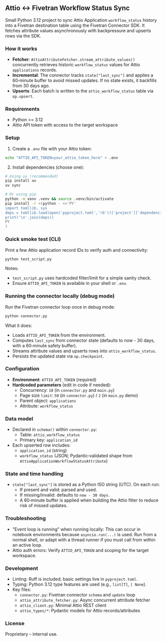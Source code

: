 ## Attio ↔ Fivetran Workflow Status Sync

Small Python 3.12 project to sync Attio Application `workflow_status` history into a Fivetran destination table using the Fivetran Connector SDK. It fetches attribute values asynchronously with backpressure and upserts rows via the SDK.

### How it works
- **Fetcher**: `AttioAttributeFetcher.stream_attribute_values()` concurrently retrieves historic `workflow_status` values for Attio `applications` records.
- **Incremental**: The connector tracks `state["last_sync"]` and applies a 60‑minute buffer to avoid missed updates. If no state exists, it backfills from 30 days ago.
- **Upserts**: Each batch is written to the `attio_workflow_status` table via `op.upsert`.

### Requirements
- Python >= 3.12
- Attio API token with access to the target workspace

### Setup
1. Create a `.env` file with your Attio token:
```bash
echo "ATTIO_API_TOKEN=your_attio_token_here" > .env
```
2. Install dependencies (choose one):
```bash
# Using uv (recommended)
pip install uv
uv sync

# Or using pip
python -m venv .venv && source .venv/bin/activate
pip install -r <(python - <<'PY'
import tomllib, sys
deps = tomllib.load(open('pyproject.toml','rb'))['project']['dependencies']
print('\n'.join(deps))
PY
)
```

### Quick smoke test (CLI)
Print a few Attio application record IDs to verify auth and connectivity:
```bash
python test_script.py
```
Notes:
- `test_script.py` uses hardcoded filter/limit for a simple sanity check.
- Ensure `ATTIO_API_TOKEN` is available in your shell or `.env`.

### Running the connector locally (debug mode)
Run the Fivetran connector loop once in debug mode:
```bash
python connector.py
```
What it does:
- Loads `ATTIO_API_TOKEN` from the environment.
- Computes `last_sync` from connector state (defaults to now - 30 days, with a 60‑minute safety buffer).
- Streams attribute values and upserts rows into `attio_workflow_status`.
- Persists the updated state via `op.checkpoint`.

### Configuration
- **Environment**: `ATTIO_API_TOKEN` (required)
- **Hardcoded parameters** (edit in code if needed):
  - Concurrency: `10` (in `connector.py` and `main.py`)
  - Page size `limit`: `50` (in `connector.py`) / `2` (in `main.py` demo)
  - Parent object: `applications`
  - Attribute: `workflow_status`

### Data model
- Declared in `schema()` within `connector.py`:
  - Table: `attio_workflow_status`
  - Primary key: `application_id`
- Each upserted row includes:
  - `application_id` (string)
  - `workflow_status` (JSON; Pydantic‑validated shape from `AttioApplicationWorkflowStatusAttribute`)

### State and time handling
- `state["last_sync"]` is stored as a Python ISO string (UTC). On each run:
  - If present and valid: parsed and used.
  - If missing/invalid: defaults to `now - 30 days`.
  - A 60‑minute buffer is applied when building the Attio filter to reduce risk of missed updates.

### Troubleshooting
- "Event loop is running" when running locally: This can occur in notebook environments because `asyncio.run(...)` is used. Run from a normal shell, or adapt with a thread runner if you must call from within an active loop.
- Attio auth errors: Verify `ATTIO_API_TOKEN` and scoping for the target workspace.

### Development
- Linting: Ruff is included; basic settings live in `pyproject.toml`.
- Typing: Python 3.12 type features are used (e.g., `list[T]`, `| None`).
- Key files:
  - `connector.py`: Fivetran connector `schema` and `update` loop
  - `attio_attribute_fetcher.py`: Async concurrent attribute fetcher
  - `attio_client.py`: Minimal Attio REST client
  - `attio_types/*`: Pydantic models for Attio records/attributes

### License
Proprietary – internal use.


